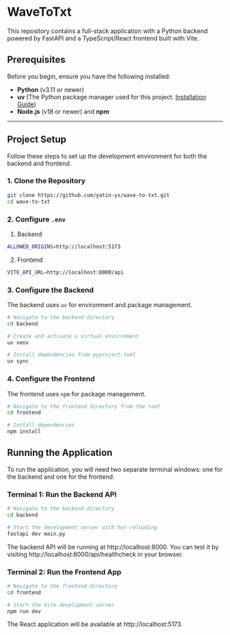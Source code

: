 # WaveToTxt

This repository contains a full-stack application with a Python backend powered by FastAPI and a TypeScript/React frontend built with Vite.

## Prerequisites

Before you begin, ensure you have the following installed:

*   **Python** (v3.11 or newer)
*   **uv** (The Python package manager used for this project. [Installation Guide](https://github.com/astral-sh/uv))
*   **Node.js** (v18 or newer) and **npm**

---

## Project Setup

Follow these steps to set up the development environment for both the backend and frontend.

### 1. Clone the Repository

```bash
git clone https://github.com/yatin-ys/wave-to-txt.git
cd wave-to-txt
```
### 2. Configure `.env`

1. Backend
```bash
ALLOWED_ORIGINS=http://localhost:5173
```

2. Frontend
```bash
VITE_API_URL=http://localhost:8000/api
```

### 3. Configure the Backend

The backend uses `uv` for environment and package management.

```bash
# Navigate to the backend directory
cd backend

# Create and activate a virtual environment
uv venv

# Install dependencies from pyproject.toml
uv sync
```

### 4. Configure the Frontend

The frontend uses `npm` for package management.

```bash
# Navigate to the frontend directory from the root
cd frontend

# Install dependencies
npm install
```

## Running the Application

To run the application, you will need two separate terminal windows: one for the backend and one for the frontend.

### Terminal 1: Run the Backend API

```bash
# Navigate to the backend directory
cd backend

# Start the development server with hot-reloading
fastapi dev main.py
```
The backend API will be running at http://localhost:8000. You can test it by visiting http://localhost:8000/api/healthcheck in your browser.

### Terminal 2: Run the Frontend App

```bash
# Navigate to the frontend directory
cd frontend

# Start the Vite development server
npm run dev
```

The React application will be available at http://localhost:5173.
